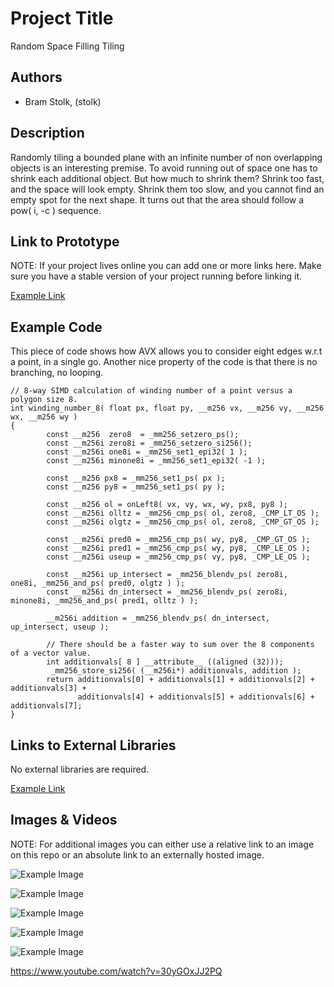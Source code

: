 # Project Title
Random Space Filling Tiling

## Authors
- Bram Stolk, (stolk)

## Description
Randomly tiling a bounded plane with an infinite number of non overlapping objects is an interesting premise.
To avoid running out of space one has to shrink each additional object.
But how much to shrink them? Shrink too fast, and the space will look empty.
Shrink them too slow, and you cannot find an empty spot for the next shape.
It turns out that the area should follow a pow( i, -c ) sequence.

## Link to Prototype
NOTE: If your project lives online you can add one or more links here. Make sure you have a stable version of your project running before linking it.

[Example Link](http://www.google.com "Example Link")

## Example Code
This piece of code shows how AVX allows you to consider eight edges w.r.t a point, in a single go.
Another nice property of the code is that there is no branching, no looping.
```
// 8-way SIMD calculation of winding number of a point versus a polygon size 8.
int winding_number_8( float px, float py, __m256 vx, __m256 vy, __m256 wx, __m256 wy )
{
        const __m256  zero8  = _mm256_setzero_ps();
        const __m256i zero8i = _mm256_setzero_si256();
        const __m256i one8i = _mm256_set1_epi32( 1 );
        const __m256i minone8i = _mm256_set1_epi32( -1 );

        const __m256 px8 = _mm256_set1_ps( px );
        const __m256 py8 = _mm256_set1_ps( py );

        const __m256 ol = onLeft8( vx, vy, wx, wy, px8, py8 );
        const __m256i olltz = _mm256_cmp_ps( ol, zero8, _CMP_LT_OS );
        const __m256i olgtz = _mm256_cmp_ps( ol, zero8, _CMP_GT_OS );

        const __m256i pred0 = _mm256_cmp_ps( wy, py8, _CMP_GT_OS );
        const __m256i pred1 = _mm256_cmp_ps( wy, py8, _CMP_LE_OS );
        const __m256i useup = _mm256_cmp_ps( vy, py8, _CMP_LE_OS );

        const __m256i up_intersect = _mm256_blendv_ps( zero8i,    one8i, _mm256_and_ps( pred0, olgtz ) );
        const __m256i dn_intersect = _mm256_blendv_ps( zero8i, minone8i, _mm256_and_ps( pred1, olltz ) );

        __m256i addition = _mm256_blendv_ps( dn_intersect, up_intersect, useup );

        // There should be a faster way to sum over the 8 components of a vector value.
        int additionvals[ 8 ] __attribute__ ((aligned (32)));
         _mm256_store_si256( (__m256i*) additionvals, addition );
        return additionvals[0] + additionvals[1] + additionvals[2] + additionvals[3] +
               additionvals[4] + additionvals[5] + additionvals[6] + additionvals[7];
}

```
## Links to External Libraries
No external libraries are required.

[Example Link](http://www.google.com "Example Link")

## Images & Videos
NOTE: For additional images you can either use a relative link to an image on this repo or an absolute link to an externally hosted image.

![Example Image](project_images/cover.jpg?raw=true "Example Image")

![Example Image](project_images/sample0.png?raw=true "Example Image")

![Example Image](project_images/sample1.png?raw=true "Example Image")

![Example Image](project_images/sample2.png?raw=true "Example Image")

![Example Image](project_images/sample3.png?raw=true "Example Image")


https://www.youtube.com/watch?v=30yGOxJJ2PQ

